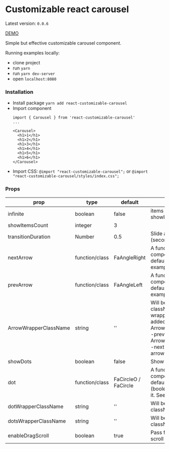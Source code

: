 # Customizable react carousel

Latest version: ```0.0.6```

[DEMO](https://bf-man.github.io/)

Simple but effective customizable carousel component.

Running examples locally:

  - clone project
  - run ```yarn```
  - run ```yarn dev-server```
  - open ```localhost:8080```

### Installation
  - Install package
        ```
        yarn add react-customizable-carousel
        ```
  - Import component
    ```
    import { Carousel } from 'react-customizable-carousel'
    ...

    <Carousel>
      <h1>1</h1>
      <h1>2</h1>
      <h1>3</h1>
      <h1>4</h1>
      <h1>5</h1>
      <h1>6</h1>
    </Carousel>
    ```
  - Import CSS:
        ```@import "react-customizable-carousel";```
        or
        ```@import "react-customizable-carousel/styles/index.css";```

### Props
| prop                  | type           | default      | info                                      |
| --------------------- | -------------- | ------------ | ----------------------------------------- |
| infinite              | boolean        | false        | items count should be showItemsCount + 1  |
| showItemsCount        | integer        | 3            |                                           |
| transitionDuration    | Number         | 0.5          | Slide animation duration (seconds)        |
| nextArrow             | function/class | FaAngleRight | A function/class of component to extend default next arrow. See examples |
| prevArrow             | function/class | FaAngleLeft  | A function/class of component to extend default prev arrow. See examples |
| ArrowWrapperClassName | string         | ''           | Will be added provided className to arrow wrapper. Also will be added ArrowWrapperClassName--prev and ArrowWrapperClassName--next to corresponding arrows|
| showDots              | boolean        | false        | Show dots navigation flag                 |
| dot                   | function/class | FaCircleO / FaCircle | A function/class of component to extend default dot. props.current (boolean) will be passed to it. See examples |
| dotWrapperClassName   | string         | ''           | Will be added provided className to dot wrapper  |
| dotsWrapperClassName  | string         | ''           | Will be added provided className to dots wrapper |
| enableDragScroll      | boolean        | true         | Pass false to disable drag scroll                |
